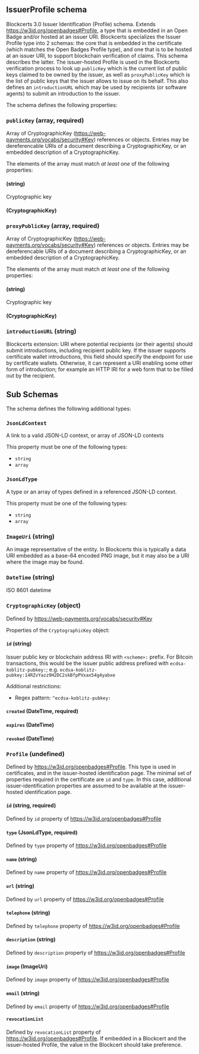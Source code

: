 ## IssuerProfile schema

Blockcerts 3.0 Issuer Identification (Profile) schema. Extends https://w3id.org/openbadges#Profile, a type that is embedded in an Open Badge and/or hosted at an issuer URI. Blockcerts specializes the Issuer Profile type into 2 schemas: the core that is embedded in the certificate (which matches the Open Badges Profile type), and one that is to be hosted at an issuer URI, to support blockchain verification of claims. This schema describes the latter. The issuer-hosted Profile is used in the Blockcerts verification process to look up `publicKey` which is the current list of public keys claimed to be owned by the issuer, as well as `proxyPublicKey` which is the list of public keys that the issuer allows to issue on its behalf. This also defines an `introductionURL` which may be used by recipients (or software agents) to submit an introduction to the issuer. 

The schema defines the following properties:

### `publicKey` (array, required)

Array of CryptographicKey (https://web-payments.org/vocabs/security#Key) references or objects. Entries may be dereferencable URIs of a document describing a CryptographicKey, or an embedded description of a CryptographicKey.

The elements of the array must match *at least one* of the following properties:

#### (string)

Cryptographic key

#### (CryptographicKey)

### `proxyPublicKey` (array, required)

Array of CryptographicKey (https://web-payments.org/vocabs/security#Key) references or objects. Entries may be dereferencable URIs of a document describing a CryptographicKey, or an embedded description of a CryptographicKey.

The elements of the array must match *at least one* of the following properties:

#### (string)

Cryptographic key

#### (CryptographicKey)

### `introductionURL` (string)

Blockcerts extension: URI where potential recipients (or their agents) should submit introductions, including recipient public key. If the issuer supports certificate wallet introductions, this field should specify the endpoint for use by certificate wallets. Otherwise, it can represent a URI enabling some other form of introduction; for example an HTTP IRI for a web form that to be filled out by the recipient.


## Sub Schemas

The schema defines the following additional types:

### `JsonLdContext`

A link to a valid JSON-LD context, or array of JSON-LD contexts

This property must be one of the following types:

* `string`
* `array`

### `JsonLdType`

A type or an array of types defined in a referenced JSON-LD context.

This property must be one of the following types:

* `string`
* `array`

### `ImageUri` (string)

An image representative of the entity. In Blockcerts this is typically a data URI embedded as a base-64 encoded PNG image, but it may also be a URI where the image may be found.

### `DateTime` (string)

ISO 8601 datetime

### `CryptographicKey` (object)

Defined by https://web-payments.org/vocabs/security#Key

Properties of the `CryptographicKey` object:

#### `id` (string)

Issuer public key or blockchain address IRI with `<scheme>:` prefix. For Bitcoin transactions, this would be the issuer public address prefixed with `ecdsa-koblitz-pubkey:`; e.g. `ecdsa-koblitz-pubkey:14RZvYazz9H2DC2skBfpPVxax54g4yabxe`

Additional restrictions:

* Regex pattern: `^ecdsa-koblitz-pubkey:`

#### `created` (DateTime, required)

#### `expires` (DateTime)

#### `revoked` (DateTime)

### `Profile` (undefined)

Defined by https://w3id.org/openbadges#Profile. This type is used in certificates, and in the issuer-hosted identification page. The minimal set of properties required in the certificate are `id` and `type`. In this case, additional issuer-identification properties are assumed to be available at the issuer-hosted identification page.

#### `id` (string, required)

Defined by `id` property of https://w3id.org/openbadges#Profile

#### `type` (JsonLdType, required)

Defined by `type` property of https://w3id.org/openbadges#Profile

#### `name` (string)

Defined by `name` property of https://w3id.org/openbadges#Profile

#### `url` (string)

Defined by `url` property of https://w3id.org/openbadges#Profile

#### `telephone` (string)

Defined by `telephone` property of https://w3id.org/openbadges#Profile

#### `description` (string)

Defined by `description` property of https://w3id.org/openbadges#Profile

#### `image` (ImageUri)

Defined by `image` property of https://w3id.org/openbadges#Profile

#### `email` (string)

Defined by `email` property of https://w3id.org/openbadges#Profile

#### `revocationList`

Defined by `revocationList` property of https://w3id.org/openbadges#Profile. If embedded in a Blockcert and the issuer-hosted Profile, the value in the Blockcert should take preference.

